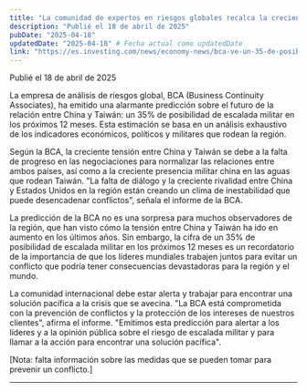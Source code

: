 ```yaml
---
title: "La comunidad de expertos en riesgos globales recalca la creciente tensión entre China y Taiwán"
description: "Publié el 18 de abril de 2025"
pubDate: "2025-04-18"
updatedDate: "2025-04-18" # Fecha actual como updatedDate
link: "https://es.investing.com/news/economy-news/bca-ve-un-35-de-posibilidad-de-escalada-militar-entre-china-y-taiwan-en-los-proximos-12-meses-3105900"
---
```


Publié el 18 de abril de 2025

La empresa de análisis de riesgos global, BCA (Business Continuity Associates), ha emitido una alarmante predicción sobre el futuro de la relación entre China y Taiwán: un 35% de posibilidad de escalada militar en los próximos 12 meses. Esta estimación se basa en un análisis exhaustivo de los indicadores económicos, políticos y militares que rodean la región.

Según la BCA, la creciente tensión entre China y Taiwán se debe a la falta de progreso en las negociaciones para normalizar las relaciones entre ambos países, así como a la creciente presencia militar china en las aguas que rodean Taiwán. "La falta de diálogo y la creciente rivalidad entre China y Estados Unidos en la región están creando un clima de inestabilidad que puede desencadenar conflictos", señala el informe de la BCA.

La predicción de la BCA no es una sorpresa para muchos observadores de la región, que han visto cómo la tensión entre China y Taiwán ha ido en aumento en los últimos años. Sin embargo, la cifra de un 35% de posibilidad de escalada militar en los próximos 12 meses es un recordatorio de la importancia de que los líderes mundiales trabajen juntos para evitar un conflicto que podría tener consecuencias devastadoras para la región y el mundo.

La comunidad internacional debe estar alerta y trabajar para encontrar una solución pacífica a la crisis que se avecina. "La BCA está comprometida con la prevención de conflictos y la protección de los intereses de nuestros clientes", afirma el informe. "Emitimos esta predicción para alertar a los líderes y a la opinión pública sobre el riesgo de escalada militar y para llamar a la acción para encontrar una solución pacífica".

[Nota: falta información sobre las medidas que se pueden tomar para prevenir un conflicto.]

---
